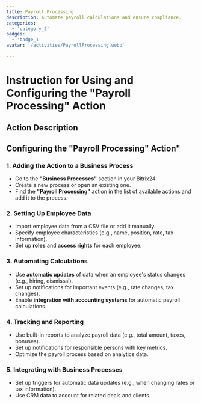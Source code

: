```yaml
---
title: Payroll Processing
description: Automate payroll calculations and ensure compliance.
categories: 
  - 'category_2'
badges: 
  - 'badge_1'
avatar: '/activities/PayrollProcessing.webp'

---
```

# Instruction for Using and Configuring the "Payroll Processing" Action

## Action Description

## **Configuring the "Payroll Processing" Action"**

### 1. Adding the Action to a Business Process
- Go to the **"Business Processes"** section in your Bitrix24.
- Create a new process or open an existing one.
- Find the **"Payroll Processing"** action in the list of available actions and add it to the process.

### 2. Setting Up Employee Data
- Import employee data from a CSV file or add it manually.
- Specify employee characteristics (e.g., name, position, rate, tax information).
- Set up **roles** and **access rights** for each employee.

### 3. Automating Calculations
- Use **automatic updates** of data when an employee's status changes (e.g., hiring, dismissal).
- Set up notifications for important events (e.g., rate changes, tax changes).
- Enable **integration with accounting systems** for automatic payroll calculations.

### 4. Tracking and Reporting
- Use built-in reports to analyze payroll data (e.g., total amount, taxes, bonuses).
- Set up notifications for responsible persons with key metrics.
- Optimize the payroll process based on analytics data.

### 5. Integrating with Business Processes
- Set up triggers for automatic data updates (e.g., when changing rates or tax information).
- Use CRM data to account for related deals and clients. 
